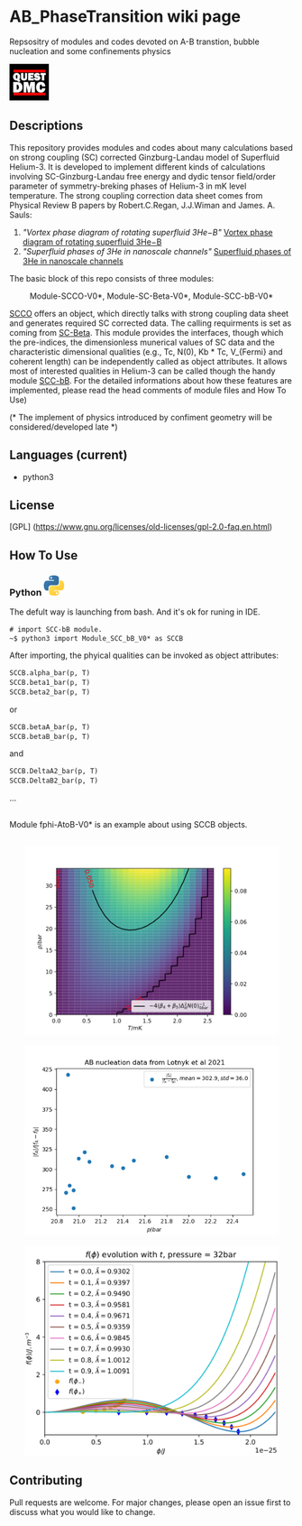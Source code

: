 # AB_PhaseTransition wiki page

Repsositry of modules and codes devoted on A-B transtion, bubble nucleation and some confinements physics 

![WP2][QUEST_DMC_WP2]

## Descriptions
This repository provides modules and codes about many calculations based on strong coupling (SC) corrected Ginzburg-Landau model of Superfluid Helium-3. It is developed to implement different kinds of calculations involving SC-Ginzburg-Landau free energy and dydic tensor field/order parameter of symmetry-breking phases of Helium-3 in mK level temperature. The strong coupling correction data sheet comes from Physical Review B papers by Robert.C.Regan, J.J.Wiman and James. A. Sauls:
1. *"Vortex phase diagram of rotating superfluid  3He−B"*
    [Vortex phase diagram of rotating superfluid 3He−B](https://journals.aps.org/prb/abstract/10.1103/PhysRevB.101.024517)
2. *"Superfluid phases of 3He in nanoscale channels"* 
    [Superfluid phases of 3He in nanoscale channels](https://journals.aps.org/prb/abstract/10.1103/PhysRevB.92.144515)


The basic block of this repo consists of three modules:
<p align="center">
    Module-SCCO-V0*, Module-SC-Beta-V0*, Module-SCC-bB-V0*
</p>

[SCCO](https://github.com/timohyva/AB_PhaseTransition/blob/master/Module_SCCO_V02.py) offers an object, which directly talks with strong coupling data sheet and generates required SC corrected data. The calling requirments is set as coming from [SC-Beta](https://github.com/timohyva/AB_PhaseTransition/blob/master/Module_SC_Beta_V03.py). This module provides the interfaces, though which the pre-indices, the dimensionless munerical values of SC data and the characteristic dimensional qualities (e.g., Tc, N(0), Kb * Tc, V_{Fermi} and coherent length) can be independently called as object attributes. It allows most of interested qualities in Helium-3 can be called though the handy module [SCC-bB](https://github.com/timohyva/AB_PhaseTransition/blob/master/Module_SCC_bB_V00.py). For the detailed informations about how these features are implemented, please read the head comments of module files and How To Use)


(* The implement of physics introduced by confiment geometry will be considered/developed late *)

## Languages (current)
* python3


## License
[GPL] (https://www.gnu.org/licenses/old-licenses/gpl-2.0-faq.en.html)

## How To Use

### Python ![Python](https://github.com/timohyva/AB_PhaseTransition/blob/master/logo_languge11.png)
The defult way is launching from bash. And it's ok for runing in IDE.
```shell
# import SCC-bB module. 
~$ python3 import Module_SCC_bB_V0* as SCCB 
```
After importing, the phyical qualities can be invoked as object attributes:
```python
SCCB.alpha_bar(p, T)
SCCB.beta1_bar(p, T)
SCCB.beta2_bar(p, T)
```
or
```python
SCCB.betaA_bar(p, T)
SCCB.betaB_bar(p, T)
```

and
```python
SCCB.DeltaA2_bar(p, T)
SCCB.DeltaB2_bar(p, T)
```
...

##

Module fphi-AtoB-V0* is an example about using SCCB objects.

##
<p align="center">
<img width="450" src="https://github.com/timohyva/AB_PhaseTransition/blob/master/Contour_And_Density_Plot_Of_1st_EigenvalueOfCurvatureMatirx.png" alt="curvature">
</p>

<p align="center">
<img width="450" src="https://github.com/timohyva/AB_PhaseTransition/blob/master/Lotynk_Data_Plot_fafab.png" alt="Lotynk">
</p>

<p align="center">
<img width="450" src="https://github.com/timohyva/AB_PhaseTransition/blob/master/fphiAB.png" alt="fphiAB">
</p>


## Contributing
Pull requests are welcome. For major changes, please open an issue first to discuss what you would like to change.

[plot1]: https://github.com/timohyva/AB_PhaseTransition/blob/master/Contour_And_Density_Plot_Of_1st_EigenvalueOfCurvatureMatirx.png

[plot2]: https://github.com/timohyva/AB_PhaseTransition/blob/master/Lotynk_Data_Plot_fafab.png 

[QUEST_DMC_WP2]: https://github.com/timohyva/AB_PhaseTransition/blob/master/QUEST_DMC1.png
